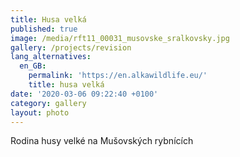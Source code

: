 ```yaml
---
title: Husa velká
published: true
image: /media/rft11_00031_musovske_sralkovsky.jpg
gallery: /projects/revision
lang_alternatives:
  en_GB:
    permalink: 'https://en.alkawildlife.eu/'
    title: husa velká
date: '2020-03-06 09:22:40 +0100'
category: gallery
layout: photo
---
```

Rodina husy velké na Mušovských rybnících
